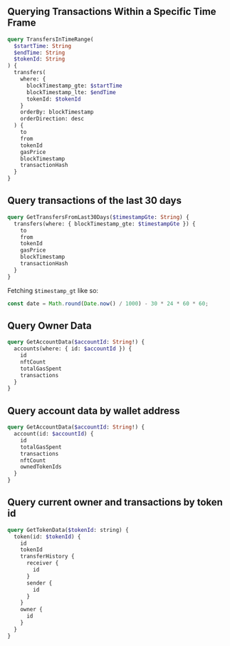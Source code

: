 ## Querying Transactions Within a Specific Time Frame

```graphql
query TransfersInTimeRange(
  $startTime: String
  $endTime: String
  $tokenId: String
) {
  transfers(
    where: {
      blockTimestamp_gte: $startTime
      blockTimestamp_lte: $endTime
      tokenId: $tokenId
    }
    orderBy: blockTimestamp
    orderDirection: desc
  ) {
    to
    from
    tokenId
    gasPrice
    blockTimestamp
    transactionHash
  }
}
```

## Query transactions of the last 30 days

```graphql
query GetTransfersFromLast30Days($timestampGte: String) {
  transfers(where: { blockTimestamp_gte: $timestampGte }) {
    to
    from
    tokenId
    gasPrice
    blockTimestamp
    transactionHash
  }
}
```

Fetching `$timestamp_gt` like so:

```js
const date = Math.round(Date.now() / 1000) - 30 * 24 * 60 * 60;
```

## Query Owner Data

```graphql
query GetAccountData($accountId: String!) {
  accounts(where: { id: $accountId }) {
    id
    nftCount
    totalGasSpent
    transactions
  }
}
```

## Query account data by wallet address

```graphql
query GetAccountData($accountId: String!) {
  account(id: $accountId) {
    id
    totalGasSpent
    transactions
    nftCount
    ownedTokenIds
  }
}
```

## Query current owner and transactions by token id

```graphql
query GetTokenData($tokenId: string) {
  token(id: $tokenId) {
    id
    tokenId
    transferHistory {
      receiver {
        id
      }
      sender {
        id
      }
    }
    owner {
      id
    }
  }
}
```
